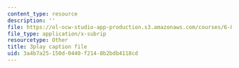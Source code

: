 ```yaml
---
content_type: resource
description: ''
file: https://ol-ocw-studio-app-production.s3.amazonaws.com/courses/6-858-computer-systems-security-fall-2014/3a4b7a25150d0440f2148b2bdb4118cd_q1OF_0ICt9A.srt
file_type: application/x-subrip
resourcetype: Other
title: 3play caption file
uid: 3a4b7a25-150d-0440-f214-8b2bdb4118cd
---
```

